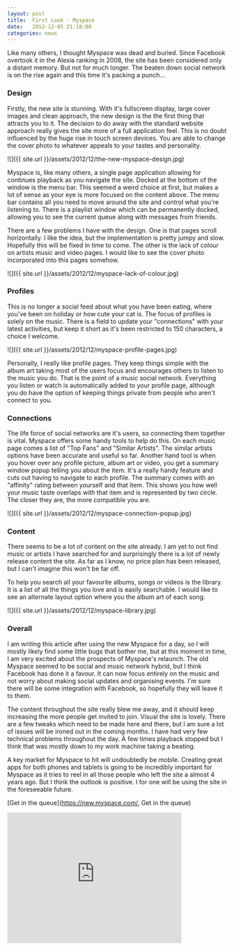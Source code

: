 ```yaml
---
layout: post
title:  First Look - Myspace
date:   2012-12-05 21:18:00
categories: news
---
```


Like many others, I thought Myspace was dead and buried. Since Facebook overtook it in the Alexia ranking in 2008, the site has been considered only a distant memory. But not for much longer. The beaten down social network is on the rise again and this time it's packing a punch...

### Design

Firstly, the new site is stunning. With it's fullscreen display, large cover images and clean approach, the new design is the the first thing that attracts you to it. The decision to do away with the standard website approach really gives the site more of a full application feel. This is no doubt influenced by the huge rise in touch screen devices. You are able to change the cover photo to whatever appeals to your tastes and personality.

![]({{ site.url }}/assets/2012/12/the-new-myspace-design.jpg)

Myspace is, like many others, a single page application allowing for continues playback as you navigate the site. Docked at the bottom of the window is the menu bar. This seemed a weird choice at first, but makes a lot of sense as your eye is more focused on the content above. The menu bar contains all you need to move around the site and control what you're listening to. There is a playlist window which can be permanently docked, allowing you to see the current queue along with messages from friends.

There are a few problems I have with the design. One is that pages scroll horizontally. I like the idea, but the implementation is pretty jumpy and slow. Hopefully this will be fixed in time to come. The other is the lack of colour on artists music and video pages. I would like to see the cover photo incorporated into this pages somehow.

![]({{ site.url }}/assets/2012/12/myspace-lack-of-colour.jpg)

### Profiles

This is no longer a social feed about what you have been eating, where you've been on holiday or how cute your cat is. The focus of profiles is solely on the music. There is a field to update your "connections" with your latest activities, but keep it short as it's been restricted to 150 characters, a choice I welcome.

![]({{ site.url }}/assets/2012/12/myspace-profile-pages.jpg)

Personally, I really like profile pages. They keep things simple with the album art taking most of the users focus and encourages others to listen to the music you do. That is the point of a music social network. Everything you listen or watch is automatically added to your profile page, although you do have the option of keeping things private from people who aren't connect to you.

### Connections

The life force of social networks are it's users, so connecting them together is vital. Myspace offers some handy tools to help do this. On each music page comes a list of "Top Fans" and "Similar Artists". The similar artists options have been accurate and useful so far. Another hand tool is when you hover over any profile picture, album art or video, you get a summary window popup telling you about the item. It's a really handy feature and cuts out having to navigate to each profile. The summary comes with an "affinity" rating between yourself and that item. This shows you how well your music taste overlaps with that item and is represented by two circle. The closer they are, the more compatible you are.

![]({{ site.url }}/assets/2012/12/myspace-connection-popup.jpg)

### Content

There seems to be a lot of content on the site already. I am yet to not find music or artists I have searched for and surprisingly there is a lot of newly release content the site. As far as I know, no price plan has been released, but I can't imagine this won't be far off.

To help you search all your favourite albums, songs or videos is the library. It is a list of all the things you love and is easily searchable. I would like to see an alternate layout option where you the album art of each song.

![]({{ site.url }}/assets/2012/12/myspace-library.jpg)

### Overall

I am writing this article after using the new Myspace for a day, so I will mostly likely find some little bugs that bother me, but at this moment in time, I am very excited about the prospects of Myspace's relaunch. The old Myspace seemed to be social and music network hybrid, but I think Facebook has done it a favour. It can now focus entirely on the music and not worry about making social updates and organising events. I'm sure there will be some integration with Facebook, so hopefully they will leave it to them.

The content throughout the site really blew me away, and it should keep increasing the more people get invited to join. Visual the site is lovely. There are a few tweaks which need to be made here and there, but I am sure a lot of issues will be ironed out in the coming months. I have had very few technical problems throughout the day. A few times playback stopped but I think that was mostly down to my work machine taking a beating.

A key market for Myspace to hit will undoubtedly be mobile. Creating great apps for both phones and tablets is going to be incredibly important for Myspace as it tries to reel in all those people who left the site a almost 4 years ago. But I think the outlook is positive. I for one will be using the site in the foreseeable future.

[Get in the queue](https://new.myspace.com/, Get in the queue)

<iframe src="http://player.vimeo.com/video/50071857?&amp;api=1" width="400" height="300" frameborder="0" webkitAllowFullScreen mozallowfullscreen allowFullScreen></iframe>
